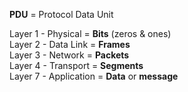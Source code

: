 **PDU** = Protocol Data Unit 

Layer 1 - Physical = **Bits** (zeros & ones)  
Layer 2 - Data Link = **Frames**  
Layer 3 - Network = **Packets**  
Layer 4 - Transport = **Segments**  
Layer 7 - Application = **Data** or **message**
